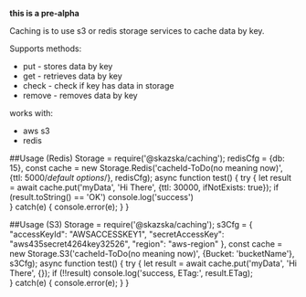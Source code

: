 **this is a pre-alpha**

Caching is to use s3 or redis storage services to cache data by key.

Supports methods:
* put - stores data by key
* get - retrieves data by key
* check - check if key has data in storage
* remove - removes data by key

works with:
* aws s3
* redis

##Usage (Redis)
    Storage = require('@skazska/caching');
    redisCfg = {db: 15},
    const cache = new Storage.Redis('cacheId-ToDo(no meaning now)', {ttl: 5000/*default options*/}, redisCfg);
    async function test() {
        try {
            let result = await cache.put('myData', 'Hi There', {ttl: 30000, ifNotExists: true});
            if (result.toString() == 'OK') console.log('success')       
        } catch(e) {
            console.error(e);
        }
    }
    
##Usage (S3)
    Storage = require('@skazska/caching');
    s3Cfg = {
        "accessKeyId": "AWSACCESSKEY1",
        "secretAccessKey": "aws435secret4264key32526",
        "region": "aws-region"
    },
    const cache = new Storage.S3('cacheId-ToDo(no meaning now)', {Bucket: 'bucketName'}, s3Cfg);
    async function test() {
        try {
            let result = await cache.put('myData', 'Hi There', {});
            if (!!result) console.log('success, ETag:', result.ETag);       
        } catch(e) {
            console.error(e);
        }
    }
